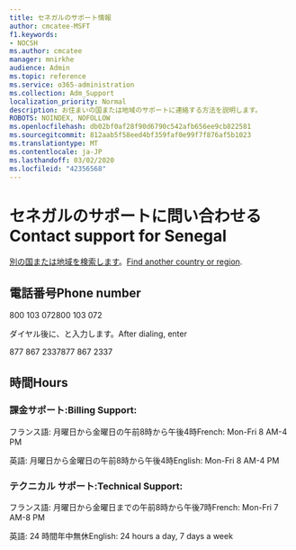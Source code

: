 ```yaml
---
title: セネガルのサポート情報
author: cmcatee-MSFT
f1.keywords:
- NOCSH
ms.author: cmcatee
manager: mnirkhe
audience: Admin
ms.topic: reference
ms.service: o365-administration
ms.collection: Adm_Support
localization_priority: Normal
description: お住まいの国または地域のサポートに連絡する方法を説明します。
ROBOTS: NOINDEX, NOFOLLOW
ms.openlocfilehash: db02bf0af28f90d6790c542afb656ee9cb822581
ms.sourcegitcommit: 812aab5f58eed4bf359faf0e99f7f876af5b1023
ms.translationtype: MT
ms.contentlocale: ja-JP
ms.lasthandoff: 03/02/2020
ms.locfileid: "42356568"
---
```

# <a name="contact-support-for-senegal"></a><span data-ttu-id="2c7bf-103">セネガルのサポートに問い合わせる</span><span class="sxs-lookup"><span data-stu-id="2c7bf-103">Contact support for Senegal</span></span>

<span data-ttu-id="2c7bf-104">[別の国または地域を検索します](../contact-support-for-business-products.md)。</span><span class="sxs-lookup"><span data-stu-id="2c7bf-104">[Find another country or region](../contact-support-for-business-products.md).</span></span>

## <a name="phone-number"></a><span data-ttu-id="2c7bf-105">電話番号</span><span class="sxs-lookup"><span data-stu-id="2c7bf-105">Phone number</span></span>
<span data-ttu-id="2c7bf-106">800 103 072</span><span class="sxs-lookup"><span data-stu-id="2c7bf-106">800 103 072</span></span>

<span data-ttu-id="2c7bf-107">ダイヤル後に、と入力します。</span><span class="sxs-lookup"><span data-stu-id="2c7bf-107">After dialing, enter</span></span>

<span data-ttu-id="2c7bf-108">877 867 2337</span><span class="sxs-lookup"><span data-stu-id="2c7bf-108">877 867 2337</span></span>

## <a name="hours"></a><span data-ttu-id="2c7bf-109">時間</span><span class="sxs-lookup"><span data-stu-id="2c7bf-109">Hours</span></span>
### <a name="billing-support"></a><span data-ttu-id="2c7bf-110">課金サポート:</span><span class="sxs-lookup"><span data-stu-id="2c7bf-110">Billing Support:</span></span>

<span data-ttu-id="2c7bf-111">フランス語: 月曜日から金曜日の午前8時から午後4時</span><span class="sxs-lookup"><span data-stu-id="2c7bf-111">French: Mon-Fri 8 AM-4 PM</span></span>

<span data-ttu-id="2c7bf-112">英語: 月曜日から金曜日の午前8時から午後4時</span><span class="sxs-lookup"><span data-stu-id="2c7bf-112">English: Mon-Fri 8 AM-4 PM</span></span>

### <a name="technical-support"></a><span data-ttu-id="2c7bf-113">テクニカル サポート:</span><span class="sxs-lookup"><span data-stu-id="2c7bf-113">Technical Support:</span></span>

<span data-ttu-id="2c7bf-114">フランス語: 月曜日から金曜日までの午前8時から午後7時</span><span class="sxs-lookup"><span data-stu-id="2c7bf-114">French: Mon-Fri 7 AM-8 PM</span></span>

<span data-ttu-id="2c7bf-115">英語: 24 時間年中無休</span><span class="sxs-lookup"><span data-stu-id="2c7bf-115">English: 24 hours a day, 7 days a week</span></span>
